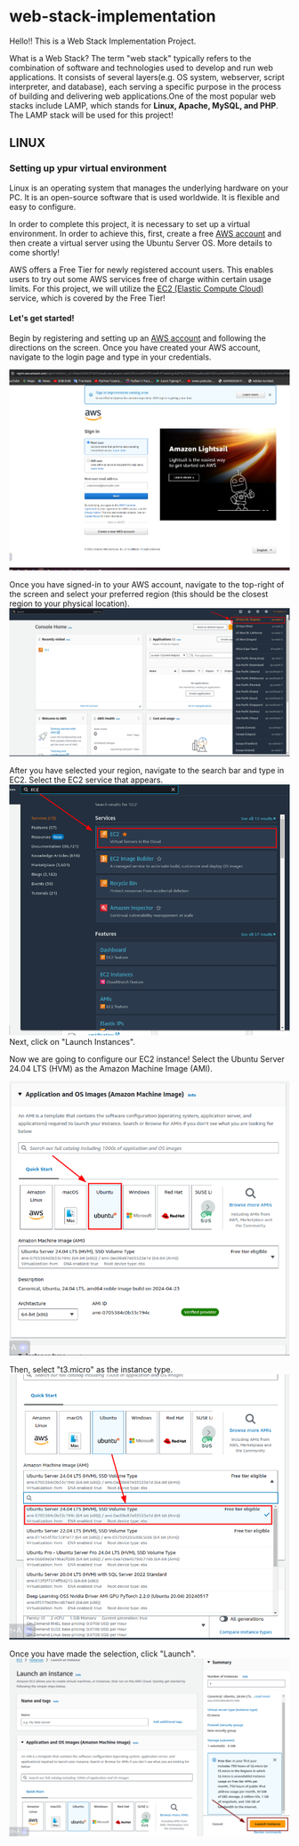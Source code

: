 # web-stack-implementation

Hello!! This is a Web Stack Implementation Project.

What is a Web Stack?
The term "web stack" typically refers to the combination of software and technologies used to develop and run web applications. It consists of several layers(e.g. OS system, webserver, script interpreter, and database), each serving a specific purpose in the process of building and delivering web applications.One of the most popular web stacks include LAMP, which stands for **Linux, Apache, MySQL, and PHP**. The LAMP stack will be used for this project!


## LINUX

### Setting up ypur virtual environment

Linux is an operating system that manages the underlying hardware on your PC. It is an open-source software that is used worldwide. It is flexible and easy to configure.

In order to complete this project, it is necessary to set up a virtual environment. In order to achieve this, first, create a free [AWS account](https://aws.amazon.com/) and then create a virtual server using the Ubuntu Server OS. More details to come shortly!

AWS offers a Free Tier for newly registered account users. This enables users to try out some AWS services free of charge within certain usage limits. For this project, we will utilize the [EC2 (Elastic Compute Cloud)](https://aws.amazon.com/ec2/features/) service, which is covered by the Free Tier!

#### Let's get started!

Begin by registering and setting up an [AWS account](https://aws.amazon.com/) and following the directions on the screen. Once you have created your AWS account, navigate to the login page and type in your credentials.

![](./images/aws.png)


Once you have signed-in to your AWS account, navigate to the top-right of the screen and select your preferred region (this should be the closest region to your physical location).
![](./images/aws2.png)


After you have selected your region, navigate to the search bar and type in EC2. Select the EC2 service that appears.
![](./images/aws3.png)
Next, click on "Launch Instances".

Now we are going to configure our EC2 instance! Select the Ubuntu Server 24.04 LTS (HVM) as the Amazon Machine Image (AMI).

![](./images/aws4.png)

Then, select "t3.micro" as the instance type. 
![](./images/aws5.png)

Once you have made the selection, click "Launch".
![](./images/aws6.png)